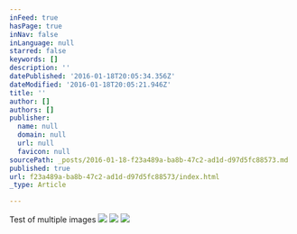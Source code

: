 ```yaml
---
inFeed: true
hasPage: true
inNav: false
inLanguage: null
starred: false
keywords: []
description: ''
datePublished: '2016-01-18T20:05:34.356Z'
dateModified: '2016-01-18T20:05:21.946Z'
title: ''
author: []
authors: []
publisher:
  name: null
  domain: null
  url: null
  favicon: null
sourcePath: _posts/2016-01-18-f23a489a-ba8b-47c2-ad1d-d97d5fc88573.md
published: true
url: f23a489a-ba8b-47c2-ad1d-d97d5fc88573/index.html
_type: Article

---
```

Test of multiple images
![](https://the-grid-user-content.s3-us-west-2.amazonaws.com/0290816f-2587-442e-9725-db7c6642972b.jpg)
![](https://the-grid-user-content.s3-us-west-2.amazonaws.com/c1f57aec-47fb-42cb-9682-9bd360eabbb2.png)
![](https://the-grid-user-content.s3-us-west-2.amazonaws.com/6eec5265-e6d6-4dc6-b682-a03ed11d068e.png)